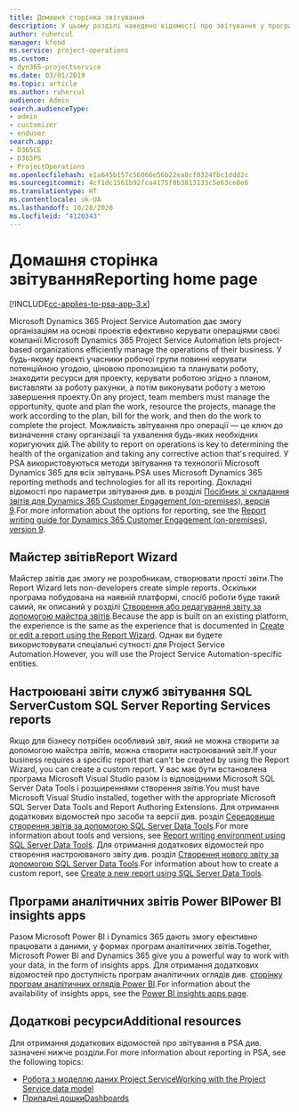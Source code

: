```yaml
---
title: Домашня сторінка звітування
description: У цьому розділі наведено відомості про звітування у програмі Dynamics 365 Project Service Automation.
author: ruhercul
manager: kfend
ms.service: project-operations
ms.custom:
- dyn365-projectservice
ms.date: 03/01/2019
ms.topic: article
ms.author: ruhercul
audience: Admin
search.audienceType:
- admin
- customizer
- enduser
search.app:
- D365CE
- D365PS
- ProjectOperations
ms.openlocfilehash: e1a645b157c56066e56b22ea8cf0324fbc1ddd2c
ms.sourcegitcommit: 4cf1dc1561b92fca4175f0b3813133c5e63ce8e6
ms.translationtype: HT
ms.contentlocale: uk-UA
ms.lasthandoff: 10/28/2020
ms.locfileid: "4120343"
---
```

# <a name="reporting-home-page"></a><span data-ttu-id="07ed9-103">Домашня сторінка звітування</span><span class="sxs-lookup"><span data-stu-id="07ed9-103">Reporting home page</span></span>

[!INCLUDE[cc-applies-to-psa-app-3.x](../includes/cc-applies-to-psa-app-3x.md)]

<span data-ttu-id="07ed9-104">Microsoft Dynamics 365 Project Service Automation дає змогу організаціям на основі проектів ефективно керувати операціями своєї компанії.</span><span class="sxs-lookup"><span data-stu-id="07ed9-104">Microsoft Dynamics 365 Project Service Automation lets project-based organizations efficiently manage the operations of their business.</span></span> <span data-ttu-id="07ed9-105">У будь-якому проекті учасники робочої групи повинні керувати потенційною угодою, ціновою пропозицією та планувати роботу, знаходити ресурси для проекту, керувати роботою згідно з планом, виставляти за роботу рахунки, а потім виконувати роботу з метою завершення проекту.</span><span class="sxs-lookup"><span data-stu-id="07ed9-105">On any project, team members must manage the opportunity, quote and plan the work, resource the projects, manage the work according to the plan, bill for the work, and then do the work to complete the project.</span></span> <span data-ttu-id="07ed9-106">Можливість звітування про операції — це ключ до визначення стану організації та ухвалення будь-яких необхідних коригуючих дій.</span><span class="sxs-lookup"><span data-stu-id="07ed9-106">The ability to report on operations is key to determining the health of the organization and taking any corrective action that's required.</span></span> <span data-ttu-id="07ed9-107">У PSA використовуються методи звітування та технології Microsoft Dynamics 365 для всіх звітувань.</span><span class="sxs-lookup"><span data-stu-id="07ed9-107">PSA uses Microsoft Dynamics 365 reporting methods and technologies for all its reporting.</span></span> <span data-ttu-id="07ed9-108">Докладні відомості про параметри звітування див. в розділі [Посібник зі складання звітів для Dynamics 365 Customer Engagement (on-premises), версія 9](https://docs.microsoft.com/dynamics365/customerengagement/on-premises/analytics/reporting-analytics-with-dynamics-365).</span><span class="sxs-lookup"><span data-stu-id="07ed9-108">For more information about the options for reporting, see the [Report writing guide for Dynamics 365 Customer Engagement (on-premises), version 9](https://docs.microsoft.com/dynamics365/customerengagement/on-premises/analytics/reporting-analytics-with-dynamics-365).</span></span>

## <a name="report-wizard"></a><span data-ttu-id="07ed9-109">Майстер звітів</span><span class="sxs-lookup"><span data-stu-id="07ed9-109">Report Wizard</span></span>

<span data-ttu-id="07ed9-110">Майстер звітів дає змогу не розробникам, створювати прості звіти.</span><span class="sxs-lookup"><span data-stu-id="07ed9-110">The Report Wizard lets non-developers create simple reports.</span></span> <span data-ttu-id="07ed9-111">Оскільки програма побудована на наявній платформі, спосіб роботи буде такий самий, як описаний у розділі [Створення або редагування звіту за допомогою майстра звітів](https://docs.microsoft.com/dynamics365/customerengagement/on-premises/basics/create-edit-copy-report-wizard).</span><span class="sxs-lookup"><span data-stu-id="07ed9-111">Because the app is built on an existing platform, the experience is the same as the experience that is documented in [Create or edit a report using the Report Wizard](https://docs.microsoft.com/dynamics365/customerengagement/on-premises/basics/create-edit-copy-report-wizard).</span></span> <span data-ttu-id="07ed9-112">Однак ви будете використовувати спеціальні сутності для Project Service Automation.</span><span class="sxs-lookup"><span data-stu-id="07ed9-112">However, you will use the Project Service Automation-specific entities.</span></span>

## <a name="custom-sql-server-reporting-services-reports"></a><span data-ttu-id="07ed9-113">Настроювані звіти служб звітування SQL Server</span><span class="sxs-lookup"><span data-stu-id="07ed9-113">Custom SQL Server Reporting Services reports</span></span>

<span data-ttu-id="07ed9-114">Якщо для бізнесу потрібен особливий звіт, який не можна створити за допомогою майстра звітів, можна створити настроюваний звіт.</span><span class="sxs-lookup"><span data-stu-id="07ed9-114">If your business requires a specific report that can't be created by using the Report Wizard, you can create a custom report.</span></span> <span data-ttu-id="07ed9-115">У вас має бути встановлена програма Microsoft Visual Studio разом із відповідними Microsoft SQL Server Data Tools і розширеннями створення звітів.</span><span class="sxs-lookup"><span data-stu-id="07ed9-115">You must have Microsoft Visual Studio installed, together with the appropriate Microsoft SQL Server Data Tools and Report Authoring Extensions.</span></span> <span data-ttu-id="07ed9-116">Для отримання додаткових відомостей про засоби та версії див. розділ [Середовище створення звітів за допомогою SQL Server Data Tools](https://docs.microsoft.com/dynamics365/customerengagement/on-premises/analytics/report-writing-environment-using-sql-server-data-tools).</span><span class="sxs-lookup"><span data-stu-id="07ed9-116">For more information about tools and versions, see [Report writing environment using SQL Server Data Tools](https://docs.microsoft.com/dynamics365/customerengagement/on-premises/analytics/report-writing-environment-using-sql-server-data-tools).</span></span> <span data-ttu-id="07ed9-117">Для отримання додаткових відомостей про створення настроюваного звіту див. розділ [Створення нового звіту за допомогою SQL Server Data Tools](https://docs.microsoft.com/dynamics365/customerengagement/on-premises/analytics/create-a-new-report-using-sql-server-data-tools).</span><span class="sxs-lookup"><span data-stu-id="07ed9-117">For information about how to create a custom report, see [Create a new report using SQL Server Data Tools](https://docs.microsoft.com/dynamics365/customerengagement/on-premises/analytics/create-a-new-report-using-sql-server-data-tools).</span></span>

## <a name="power-bi-insights-apps"></a><span data-ttu-id="07ed9-118">Програми аналітичних звітів Power BI</span><span class="sxs-lookup"><span data-stu-id="07ed9-118">Power BI insights apps</span></span>

<span data-ttu-id="07ed9-119">Разом Microsoft Power BI і Dynamics 365 дають змогу ефективно працювати з даними, у формах програм аналітичних звітів.</span><span class="sxs-lookup"><span data-stu-id="07ed9-119">Together, Microsoft Power BI and Dynamics 365 give you a powerful way to work with your data, in the form of insights apps.</span></span> <span data-ttu-id="07ed9-120">Для отримання додаткових відомостей про доступність програм аналітичних оглядів див. [сторінку програм аналітичних оглядів Power BI](https://powerbi.microsoft.com/power-bi-insights-apps/).</span><span class="sxs-lookup"><span data-stu-id="07ed9-120">For information about the availability of insights apps, see the [Power BI insights apps page](https://powerbi.microsoft.com/power-bi-insights-apps/).</span></span>


## <a name="additional-resources"></a><span data-ttu-id="07ed9-121">Додаткові ресурси</span><span class="sxs-lookup"><span data-stu-id="07ed9-121">Additional resources</span></span>
<span data-ttu-id="07ed9-122">Для отримання додаткових відомостей про звітування в PSA див. зазначені нижче розділи.</span><span class="sxs-lookup"><span data-stu-id="07ed9-122">For more information about reporting in PSA, see the following topics:</span></span>

- [<span data-ttu-id="07ed9-123">Робота з моделлю даних Project Service</span><span class="sxs-lookup"><span data-stu-id="07ed9-123">Working with the Project Service data model</span></span>](reports-working-project-service-data-model.md)
- [<span data-ttu-id="07ed9-124">Приладні дошки</span><span class="sxs-lookup"><span data-stu-id="07ed9-124">Dashboards</span></span>](reports-dashboards.md)

